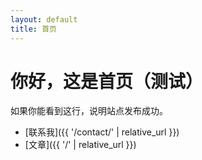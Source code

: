 ```yaml
---
layout: default
title: 首页
---
```


# 你好，这是首页（测试）
如果你能看到这行，说明站点发布成功。

- [联系我]({{ '/contact/' | relative_url }})
- [文章]({{ '/' | relative_url }})
